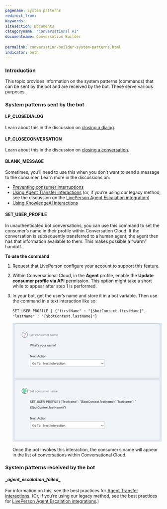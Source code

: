 ```yaml
---
pagename: System patterns
redirect_from:
Keywords:
sitesection: Documents
categoryname: "Conversational AI"
documentname: Conversation Builder

permalink: conversation-builder-system-patterns.html
indicator: both
---
```


### Introduction
This topic provides information on the system patterns (commands) that can be sent by the bot and are received by the bot. These serve various purposes.

### System patterns sent by the bot

#### LP_CLOSEDIALOG
Learn about this in the discussion on [closing a dialog](conversation-builder-dialogs-dialog-basics.html#close-the-dialog).

#### LP_CLOSECONVERSATION
Learn about this in the discussion on [closing a conversation](conversation-builder-dialogs-dialog-basics.html#close-the-conversation).

#### BLANK_MESSAGE
Sometimes, you’ll need to use this when you don’t want to send a message to the consumer. Learn more in the discussions on:

* [Preventing consumer interruptions](conversation-builder-best-practices-prevent-consumer-interruptions.html)
* [Using Agent Transfer interactions](conversation-builder-interactions-integrations.html#agent-transfer-interactions) (or, if you’re using our legacy method, see the discussion on the [LivePerson Agent Escalation integration](conversation-builder-integrations-liveperson-agent-escalation-integrations.html))
* [Using KnowledgeAI interactions](conversation-builder-interactions-integrations.html#knowledge-ai-interactions)

#### SET_USER_PROFILE
In unauthenticated bot conversations, you can use this command to set the consumer’s name in their profile within Conversation Cloud. If the conversation is subsequently transferred to a human agent, the agent then has that information available to them. This makes possible a “warm” handoff.

**To use the command**

1. Request that LivePerson configure your account to support this feature.
2. Within Conversational Cloud, in the **Agent** profile, enable the **Update consumer profile via API** permission. This option might take a short while to appear after step 1 is performed.
3. In your bot, get the user’s name and store it in a bot variable. Then use the command in a text interaction like so:

    `SET_USER_PROFILE | {"firstName" : "{$botContext.firstName}", "lastName" : "{$botContext.lastName}"}`

    <img class="fancyimage" style="width:600px" src="img/ConvoBuilder/system_patterns1.png" alt="An example of using SET_USER_PROFILE in a Text statement">

    Once the bot invokes this interaction, the consumer’s name will appear in the list of conversations within Conversational Cloud.

### System patterns received by the bot

#### \__agent_escalation_failed__
For information on this, see the best practices for [Agent Transfer interactions](conversation-builder-interactions-integrations.html#agent-transfer-interactions). (Or, if you’re using our legacy method, see the best practices for [LivePerson Agent Escalation integrations](conversation-builder-integrations-liveperson-agent-escalation-integrations.html).)

